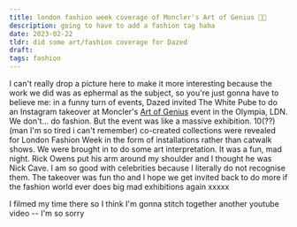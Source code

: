 ```yaml
---
title: london fashion week coverage of Moncler's Art of Genius 💃🏻
description: going to have to add a fashion tag haha
date: 2023-02-22
tldr: did some art/fashion coverage for Dazed
draft: 
tags: fashion
---
```


I can't really drop a picture here to make it more interesting because the work we did was as ephermal as the subject, so you're just gonna have to believe me: in a funny turn of events, Dazed invited The White Pube to do an Instagram takeover at Moncler's [Art of Genius](https://monclerworld.moncler.com/genius/) event in the Olympia, LDN. We don't... do fashion. But the event was like a massive exhibition. 10(??) (man I'm so tired i can't remember) co-created collections were revealed for London Fashion Week in the form of installations rather than catwalk shows. We were brought in to do some art interpretation. It was a fun, mad night. Rick Owens put his arm around my shoulder and I thought he was Nick Cave. I am so good with celebrities because I literally do not recognise them. The takeover was fun tho and I hope we get invited back to do more if the fashion world ever does big mad exhibitions again xxxxx

I filmed my time there so I think I'm gonna stitch together another youtube video -- I'm so sorry